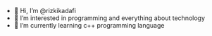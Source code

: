 - 👋 Hi, I’m @rizkikadafi
- 👀 I’m interested in programming and everything about technology
- 🌱 I’m currently learning c++ programming language

<!---
rizkikadafi/rizkikadafi is a ✨ special ✨ repository because its `README.md` (this file) appears on your GitHub profile.
You can click the Preview link to take a look at your changes.
--->
